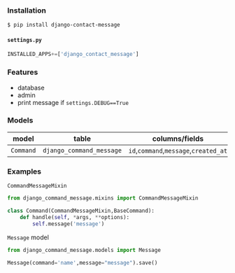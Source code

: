 ### Installation
```bash
$ pip install django-contact-message
```

#### `settings.py`
```python
INSTALLED_APPS+=['django_contact_message']
```

### Features
+   database
+   admin
+   print message if `settings.DEBUG==True`

### Models
model|table|columns/fields
-|-|-
`Command`|`django_command_message`|`id`,`command`,`message`,`created_at`

### Examples
`CommandMessageMixin`
```python
from django_command_message.mixins import CommandMessageMixin

class Command(CommandMessageMixin,BaseCommand):
    def handle(self, *args, **options):
        self.message('message')
```

`Message` model
```python
from django_command_message.models import Message

Message(command='name',message="message").save()
```

